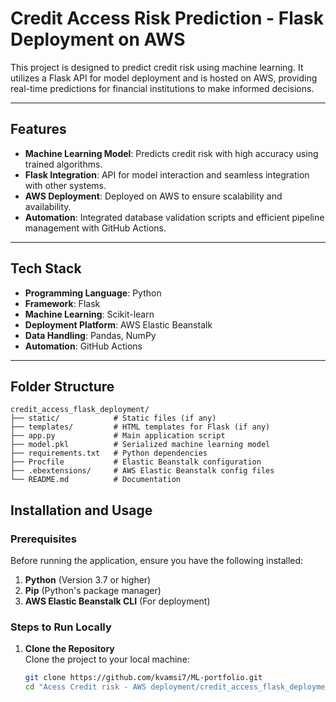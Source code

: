 # Credit Access Risk Prediction - Flask Deployment on AWS

This project is designed to predict credit risk using machine learning. It utilizes a Flask API for model deployment and is hosted on AWS, providing real-time predictions for financial institutions to make informed decisions.

---

## Features
- **Machine Learning Model**: Predicts credit risk with high accuracy using trained algorithms.
- **Flask Integration**: API for model interaction and seamless integration with other systems.
- **AWS Deployment**: Deployed on AWS to ensure scalability and availability.
- **Automation**: Integrated database validation scripts and efficient pipeline management with GitHub Actions.

---

## Tech Stack
- **Programming Language**: Python
- **Framework**: Flask
- **Machine Learning**: Scikit-learn
- **Deployment Platform**: AWS Elastic Beanstalk
- **Data Handling**: Pandas, NumPy
- **Automation**: GitHub Actions

---

## Folder Structure
```plaintext
credit_access_flask_deployment/
├── static/            # Static files (if any)
├── templates/         # HTML templates for Flask (if any)
├── app.py             # Main application script
├── model.pkl          # Serialized machine learning model
├── requirements.txt   # Python dependencies
├── Procfile           # Elastic Beanstalk configuration
├── .ebextensions/     # AWS Elastic Beanstalk config files
└── README.md          # Documentation
```

## Installation and Usage

### Prerequisites
Before running the application, ensure you have the following installed:
1. **Python** (Version 3.7 or higher)
2. **Pip** (Python's package manager)
3. **AWS Elastic Beanstalk CLI** (For deployment)

### Steps to Run Locally
1. **Clone the Repository**  
   Clone the project to your local machine:
   ```bash
   git clone https://github.com/kvamsi7/ML-portfolio.git
   cd "Acess Credit risk - AWS deployment/credit_access_flask_deployment"

